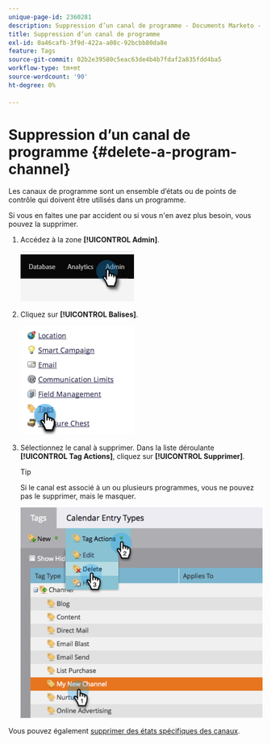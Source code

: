 ```yaml
---
unique-page-id: 2360281
description: Suppression d’un canal de programme - Documents Marketo - Documentation du produit
title: Suppression d’un canal de programme
exl-id: 0a46cafb-3f9d-422a-a08c-92bcbb80da8e
feature: Tags
source-git-commit: 02b2e39580c5eac63de4b4b7fdaf2a835fdd4ba5
workflow-type: tm+mt
source-wordcount: '90'
ht-degree: 0%

---
```


# Suppression d’un canal de programme {#delete-a-program-channel}

Les canaux de programme sont un ensemble d’états ou de points de contrôle qui doivent être utilisés dans un programme.

Si vous en faites une par accident ou si vous n&#39;en avez plus besoin, vous pouvez la supprimer.

1. Accédez à la zone **[!UICONTROL Admin]**.

   ![](assets/delete-a-program-channel-1.png)

1. Cliquez sur **[!UICONTROL Balises]**.

   ![](assets/delete-a-program-channel-2.png)

1. Sélectionnez le canal à supprimer. Dans la liste déroulante **[!UICONTROL Tag Actions]**, cliquez sur **[!UICONTROL Supprimer]**.

   >[!TIP]
   >
   >Si le canal est associé à un ou plusieurs programmes, vous ne pouvez pas le supprimer, mais le masquer.

   ![](assets/delete-a-program-channel-3.png)

Vous pouvez également [supprimer des états spécifiques des canaux](/help/marketo/product-docs/administration/tags/delete-a-program-status-from-a-program-channel.md).
